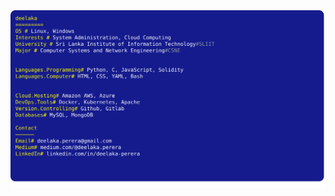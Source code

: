 <a href="https://github.com/deelakaperera/deelakaperera">
  <picture>
    <source media="(prefers-color-scheme: dark)" srcset="https://raw.githubusercontent.com/deelakaperera/deelakaperera/main/dark_mode.svg">
    <img alt="Deelaka PErera's GitHub Profile README" src="https://raw.githubusercontent.com/deelakaperera/deelakaperera/main/light_mode.svg">
  </picture>
</a>
